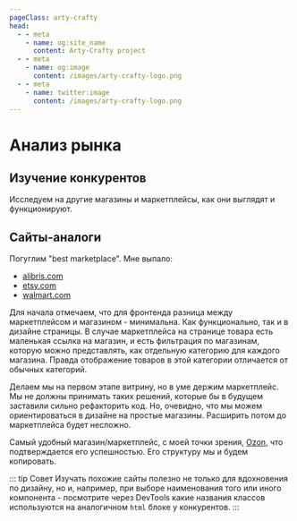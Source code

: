 ```yaml
---
pageClass: arty-crafty
head:
  - - meta
    - name: og:site_name
      content: Arty-Crafty project
  - - meta
    - name: og:image
      content: /images/arty-crafty-logo.png
  - - meta
    - name: twitter:image
      content: /images/arty-crafty-logo.png
---
```


# Анализ рынка

## Изучение конкурентов

Исследуем на другие магазины и маркетплейсы, как они выглядят и функционируют.

## Сайты-аналоги

Погуглим "best marketplace". Мне выпало:

- [alibris.com](https://www.alibris.com/)
- [etsy.com](https://www.etsy.com/)
- [walmart.com](https://www.walmart.com/)

Для начала отмечаем, что для фронтенда разница между маркетплейсом и магазином - минимальна. Как функционально, так и в дизайне страницы. В случае маркетплейса на странице товара есть маленькая ссылка на магазин, и есть фильтрация по магазинам, которую можно представлять, как отдельную категорию для каждого магазина. Правда отображение товаров в этой категории отличается от обычных категорий.

Делаем мы на первом этапе витрину, но в уме держим маркетплейс. Мы не должны принимать таких решений, которые бы в будущем заставили сильно рефакторить код. Но, очевидно, что мы можем ориентироваться в дизайне на простые магазины. Расширить потом до маркетплейса будет несложно.

Самый удобный магазин/маркетплейс, с моей точки зрения, [Ozon](https://ozon.ru), что подтверждается его успешностью. Его структуру мы и будем копировать.

::: tip Совет
Изучать похожие сайты полезно не только для вдохновения по дизайну, но и, например, при выборе наименования того или иного компонента - посмотрите через DevTools какие названия классов используются на аналогичном `html` блоке у конкурентов.
:::
